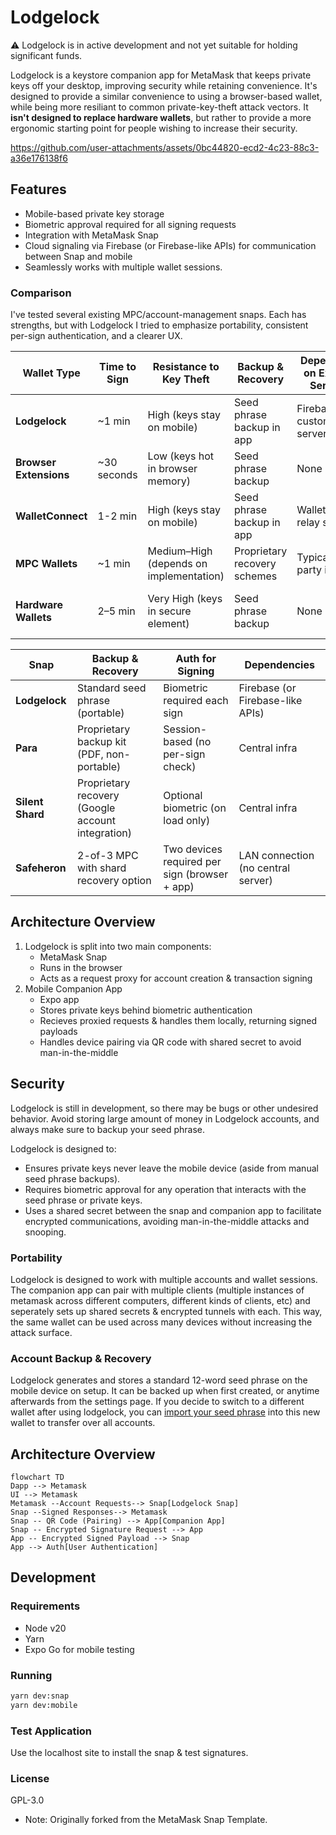 # Lodgelock

⚠️ Lodgelock is in active development and not yet suitable for holding significant funds.

Lodgelock is a keystore companion app for MetaMask that keeps private keys off your desktop, improving security while retaining convenience. It's designed to provide a similar convenience to using a browser-based wallet, while being more resiliant to common private-key-theft attack vectors.  It **isn't designed to replace hardware wallets**, but rather to provide a more ergonomic starting point for people wishing to increase their security.

https://github.com/user-attachments/assets/0bc44820-ecd2-4c23-88c3-a36e176138f6

## Features

- Mobile-based private key storage
- Biometric approval required for all signing requests
- Integration with MetaMask Snap
- Cloud signaling via Firebase (or Firebase-like APIs) for communication between Snap and mobile
- Seamlessly works with multiple wallet sessions.

### Comparison

I've tested several existing MPC/account-management snaps. Each has strengths, but with Lodgelock I tried to emphasize portability, consistent per-sign authentication, and a clearer UX.

| Wallet Type            | Time to Sign | Resistance to Key Theft                 | Backup & Recovery            | Dependency on External Services | Cost / Accessibility           |
| ---------------------- | ------------ | --------------------------------------- | ---------------------------- | ------------------------------- | ------------------------------ | 
| **Lodgelock**          | \~1 min      | High (keys stay on mobile)              | Seed phrase backup in app    | Firebase / custom servers       | Free (smartphone only)         | 
| **Browser Extensions** | \~30 seconds | Low (keys hot in browser memory)        | Seed phrase backup           | None                            | Free                           | 
| **WalletConnect**      | 1-2 min      | High (keys stay on mobile)              | Seed phrase backup in app    | WalletConnect relay servers     | Free                           | 
| **MPC Wallets**        | \~1 min      | Medium–High (depends on implementation) | Proprietary recovery schemes | Typically 3rd-party infra       | Free / enterprise SaaS         |
| **Hardware Wallets**   | 2–5 min      | Very High (keys in secure element)      | Seed phrase backup           | None                            | Hardware device (\~\$70–\$200) |

| Snap             | Backup & Recovery                                 | Auth for Signing                              | Dependencies                       |
| ---------------- | ------------------------------------------------- | --------------------------------------------- | ---------------------------------- |
| **Lodgelock**    | Standard seed phrase (portable)                   | Biometric required each sign                  | Firebase (or Firebase-like APIs)   |
| **Para**         | Proprietary backup kit (PDF, non-portable)        | Session-based (no per-sign check)             | Central infra                      |
| **Silent Shard** | Proprietary recovery (Google account integration) | Optional biometric (on load only)             | Central infra                      |
| **Safeheron**    | 2-of-3 MPC with shard recovery option             | Two devices required per sign (browser + app) | LAN connection (no central server) |

## Architecture Overview

1. Lodgelock is split into two main components:
    - MetaMask Snap
    - Runs in the browser
    - Acts as a request proxy for account creation & transaction signing
2. Mobile Companion App
    - Expo app
    - Stores private keys behind biometric authentication
    - Recieves proxied requests & handles them locally, returning signed payloads
    - Handles device pairing via QR code with shared secret to avoid man-in-the-middle

## Security

Lodgelock is still in development, so there may be bugs or other undesired behavior. Avoid storing large amount of money in Lodgelock accounts, and always make sure to backup your seed phrase.

Lodgelock is designed to:

- Ensures private keys never leave the mobile device (aside from manual seed phrase backups).
- Requires biometric approval for any operation that interacts with the seed phrase or private keys.
- Uses a shared secret between the snap and companion app to facilitate encrypted communications, avoiding man-in-the-middle attacks and snooping.

### Portability

Lodgelock is designed to work with multiple accounts and wallet sessions. The companion app can pair with multiple clients (multiple instances of metamask across different computers, different kinds of clients, etc) and seperately sets up shared secrets & encrypted tunnels with each.  This way, the same wallet can be used across many devices without increasing the attack surface.

### Account Backup & Recovery

Lodgelock generates and stores a standard 12-word seed phrase on the mobile device on setup. It can be backed up when first created, or anytime afterwards from the settings page. If you decide to switch to a different wallet after using lodgelock, you can [import your seed phrase](https://support.metamask.io/start/use-an-existing-wallet/#import-using-a-secret-recovery-phrase) into this new wallet to transfer over all accounts.

## Architecture Overview

```mermaid
flowchart TD
Dapp --> Metamask
UI --> Metamask
Metamask --Account Requests--> Snap[Lodgelock Snap]
Snap --Signed Responses--> Metamask
Snap -- QR Code (Pairing) --> App[Companion App]
Snap -- Encrypted Signature Request --> App
App -- Encrypted Signed Payload --> Snap
App --> Auth[User Authentication]
```

## Development

### Requirements

- Node v20
- Yarn
- Expo Go for mobile testing

### Running

```bash
yarn dev:snap
yarn dev:mobile
```

### Test Application

Use the localhost site to install the snap & test signatures.

### License

GPL-3.0

- Note: Originally forked from the MetaMask Snap Template.
